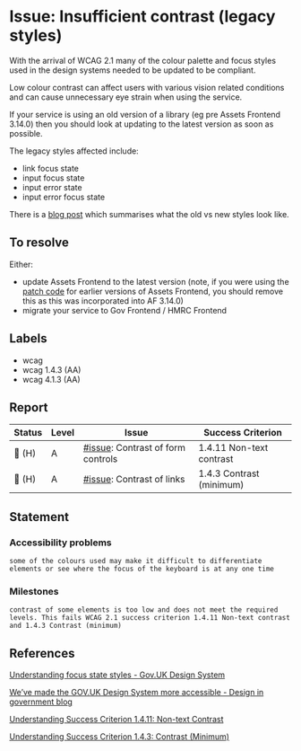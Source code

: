 # Issue: Insufficient contrast (legacy styles)

With the arrival of WCAG 2.1 many of the colour palette and focus styles used in the design systems needed to be updated to be compliant.

Low colour contrast can affect users with various vision related conditions and can cause unnecessary eye strain when using the service.

If your service is using an old version of a library (eg pre Assets Frontend 3.14.0) then you should look at updating to the latest version as soon as possible.

The legacy styles affected include:
- link focus state
- input focus state
- input error state
- input error focus state

There is a [blog post](https://designnotes.blog.gov.uk/2019/07/29/weve-made-the-gov-uk-design-system-more-accessible/) which summarises what the old vs new styles look like.

## To resolve

Either:
- update Assets Frontend to the latest version (note, if you were using the [patch code](https://gist.github.com/adamliptrot-oc/f77250a6f69fb31fabd935e2002f4964) for earlier versions of Assets Frontend, you should remove this as this was incorporated into AF 3.14.0)
- migrate your service to Gov Frontend / HMRC Frontend

## Labels
- wcag
- wcag 1.4.3 (AA)
- wcag 4.1.3 (AA)

## Report

| Status | Level | Issue | Success Criterion |
| ------ | ----- | ----- | ----------------- |
| 🔴 (H) | A    | [#issue](): Contrast of form controls | 1.4.11 Non-text contrast |
| 🔴 (H) | A    | [#issue](): Contrast of links | 1.4.3 Contrast (minimum)|

## Statement

### Accessibility problems

```
some of the colours used may make it difficult to differentiate elements or see where the focus of the keyboard is at any one time
```

### Milestones

```
contrast of some elements is too low and does not meet the required levels. This fails WCAG 2.1 success criterion 1.4.11 Non-text contrast and 1.4.3 Contrast (minimum)
```
## References

[Understanding focus state styles - Gov.UK Design System](https://design-system.service.gov.uk/get-started/focus-states/)

[We’ve made the GOV.UK Design System more accessible - Design in government blog](https://designnotes.blog.gov.uk/2019/07/29/weve-made-the-gov-uk-design-system-more-accessible/)

[Understanding Success Criterion 1.4.11: Non-text Contrast](https://www.w3.org/WAI/WCAG21/Understanding/non-text-contrast.html)

[Understanding Success Criterion 1.4.3: Contrast (Minimum)](https://www.w3.org/WAI/WCAG21/Understanding/contrast-minimum.html)
